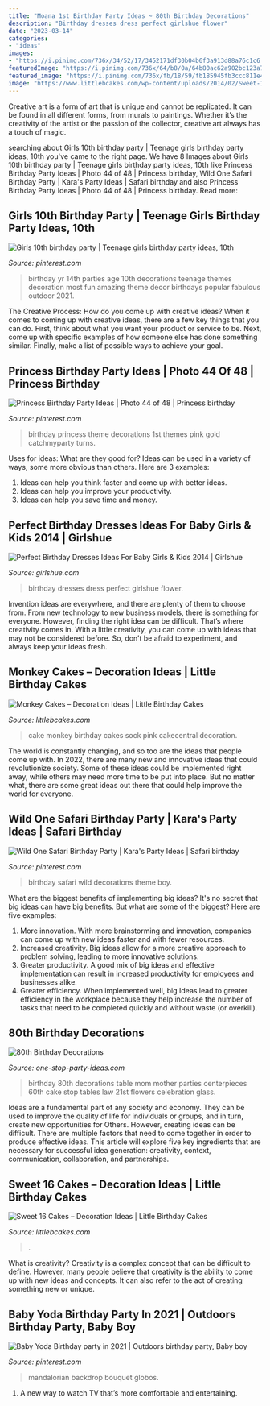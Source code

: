 ```yaml
---
title: "Moana 1st Birthday Party Ideas ~ 80th Birthday Decorations"
description: "Birthday dresses dress perfect girlshue flower"
date: "2023-03-14"
categories:
- "ideas"
images:
- "https://i.pinimg.com/736x/34/52/17/3452171df30b04b6f3a913d88a76c1c6.jpg"
featuredImage: "https://i.pinimg.com/736x/64/b8/0a/64b80ac62a902bc123a7f0eb98957352.jpg"
featured_image: "https://i.pinimg.com/736x/fb/18/59/fb185945fb3ccc811e435245e308d3c7--teen-birthday-parties-birthday-pins.jpg"
image: "https://www.littlebcakes.com/wp-content/uploads/2014/02/Sweet-16-Cake-Designs.jpg"
---
```



Creative art is a form of art that is unique and cannot be replicated. It can be found in all different forms, from murals to paintings. Whether it’s the creativity of the artist or the passion of the collector, creative art always has a touch of magic.

	

		
searching about Girls 10th birthday party | Teenage girls birthday party ideas, 10th you've came to the right page. We have 8 Images about Girls 10th birthday party | Teenage girls birthday party ideas, 10th like Princess Birthday Party Ideas | Photo 44 of 48 | Princess birthday, Wild One Safari Birthday Party | Kara&#039;s Party Ideas | Safari birthday and also Princess Birthday Party Ideas | Photo 44 of 48 | Princess birthday. Read more:
		
    
## Girls 10th Birthday Party | Teenage Girls Birthday Party Ideas, 10th

<img loading=lazy src="https://i.pinimg.com/736x/fb/18/59/fb185945fb3ccc811e435245e308d3c7--teen-birthday-parties-birthday-pins.jpg" onerror="this.onerror=null;this.src='https://tse3.mm.bing.net/th?id=OIP.fQjv5iU6Me2D5HGi5P-0IAHaJ3&amp;pid=15.1';" alt="Girls 10th birthday party | Teenage girls birthday party ideas, 10th">

_Source: pinterest.com_

>birthday yr 14th parties age 10th decorations teenage themes decoration most fun amazing theme decor birthdays popular fabulous outdoor 2021. 

	

The Creative Process: How do you come up with creative ideas?
When it comes to coming up with creative ideas, there are a few key things that you can do. First, think about what you want your product or service to be. Next, come up with specific examples of how someone else has done something similar. Finally, make a list of possible ways to achieve your goal.

    
## Princess Birthday Party Ideas | Photo 44 Of 48 | Princess Birthday

<img loading=lazy src="https://i.pinimg.com/736x/64/b8/0a/64b80ac62a902bc123a7f0eb98957352.jpg" onerror="this.onerror=null;this.src='https://tse2.mm.bing.net/th?id=OIP.XRUzaRbbMc3i-iG-dapfegHaLG&amp;pid=15.1';" alt="Princess Birthday Party Ideas | Photo 44 of 48 | Princess birthday">

_Source: pinterest.com_

>birthday princess theme decorations 1st themes pink gold catchmyparty turns. 

	

Uses for ideas: What are they good for?
Ideas can be used in a variety of ways, some more obvious than others. Here are 3 examples:
1. Ideas can help you think faster and come up with better ideas.
2. Ideas can help you improve your productivity.    
3. Ideas can help you save time and money.

    
## Perfect Birthday Dresses Ideas For Baby Girls &amp; Kids 2014 | Girlshue

<img loading=lazy src="https://www.girlshue.com/wp-content/uploads/2014/03/Perfect-Birthday-Dresses-Ideas-For-Baby-Girls-Kids-2014-81.jpg" onerror="this.onerror=null;this.src='https://tse1.mm.bing.net/th?id=OIP.GvqYwaHXirIpFycJ2eK65QHaKX&amp;pid=15.1';" alt="Perfect Birthday Dresses Ideas For Baby Girls &amp; Kids 2014 | Girlshue">

_Source: girlshue.com_

>birthday dresses dress perfect girlshue flower. 

	

Invention ideas are everywhere, and there are plenty of them to choose from. From new technology to new business models, there is something for everyone. However, finding the right idea can be difficult. That’s where creativity comes in. With a little creativity, you can come up with ideas that may not be considered before. So, don’t be afraid to experiment, and always keep your ideas fresh.

    
## Monkey Cakes – Decoration Ideas | Little Birthday Cakes

<img loading=lazy src="http://www.littlebcakes.com/wp-content/uploads/2013/08/Monkey-Birthday-Cake-Ideas.jpg" onerror="this.onerror=null;this.src='https://tse2.mm.bing.net/th?id=OIP.XeJykh2ngrUDp7rYuvObBQHaJ4&amp;pid=15.1';" alt="Monkey Cakes – Decoration Ideas | Little Birthday Cakes">

_Source: littlebcakes.com_

>cake monkey birthday cakes sock pink cakecentral decoration. 

	

The world is constantly changing, and so too are the ideas that people come up with. In 2022, there are many new and innovative ideas that could revolutionize society. Some of these ideas could be implemented right away, while others may need more time to be put into place. But no matter what, there are some great ideas out there that could help improve the world for everyone.

    
## Wild One Safari Birthday Party | Kara&#039;s Party Ideas | Safari Birthday

<img loading=lazy src="https://i.pinimg.com/736x/34/52/17/3452171df30b04b6f3a913d88a76c1c6.jpg" onerror="this.onerror=null;this.src='https://tse1.mm.bing.net/th?id=OIP.53cWbaR4ZRleOPcPMzzYMwHaLF&amp;pid=15.1';" alt="Wild One Safari Birthday Party | Kara&#039;s Party Ideas | Safari birthday">

_Source: pinterest.com_

>birthday safari wild decorations theme boy. 

	

What are the biggest benefits of implementing big ideas?
It's no secret that big ideas can have big benefits. But what are some of the biggest? Here are five examples: 
1. More innovation. With more brainstorming and innovation, companies can come up with new ideas faster and with fewer resources. 
2. Increased creativity. Big ideas allow for a more creative approach to problem solving, leading to more innovative solutions. 
3. Greater productivity. A good mix of big ideas and effective implementation can result in increased productivity for employees and businesses alike. 
4. Greater efficiency. When implemented well, big Ideas lead to greater efficiency in the workplace because they help increase the number of tasks that need to be completed quickly and without waste (or overkill).

    
## 80th Birthday Decorations

<img loading=lazy src="http://www.one-stop-party-ideas.com/images/80th-Birthday-Decorations-Tables.jpg" onerror="this.onerror=null;this.src='https://tse1.mm.bing.net/th?id=OIP.Y4pHWFNMbZWWDidlMJauiwHaJ6&amp;pid=15.1';" alt="80th Birthday Decorations">

_Source: one-stop-party-ideas.com_

>birthday 80th decorations table mom mother parties centerpieces 60th cake stop tables law 21st flowers celebration glass. 

	

Ideas are a fundamental part of any society and economy. They can be used to improve the quality of life for individuals or groups, and in turn, create new opportunities for Others. However, creating ideas can be difficult. There are multiple factors that need to come together in order to produce effective ideas. This article will explore five key ingredients that are necessary for successful idea generation: creativity, context, communication, collaboration, and partnerships.

    
## Sweet 16 Cakes – Decoration Ideas | Little Birthday Cakes

<img loading=lazy src="https://www.littlebcakes.com/wp-content/uploads/2014/02/Sweet-16-Cake-Designs.jpg" onerror="this.onerror=null;this.src='https://tse4.mm.bing.net/th?id=OIP.q4EwKaDHYu_Ow7TWRIpPMgHaLI&amp;pid=15.1';" alt="Sweet 16 Cakes – Decoration Ideas | Little Birthday Cakes">

_Source: littlebcakes.com_

>. 

	

What is creativity?
Creativity is a complex concept that can be difficult to define. However, many people believe that creativity is the ability to come up with new ideas and concepts. It can also refer to the act of creating something new or unique.

    
## Baby Yoda Birthday Party In 2021 | Outdoors Birthday Party, Baby Boy

<img loading=lazy src="https://i.pinimg.com/736x/2f/9d/f0/2f9df0e2ff96ab23fbf65747c457e24c.jpg" onerror="this.onerror=null;this.src='https://tse4.mm.bing.net/th?id=OIP.q5aYuE64h9ETrBHKW-MCNwHaJ3&amp;pid=15.1';" alt="Baby Yoda Birthday party in 2021 | Outdoors birthday party, Baby boy">

_Source: pinterest.com_

>mandalorian backdrop bouquet globos. 

	

1. A new way to watch TV that’s more comfortable and entertaining.

